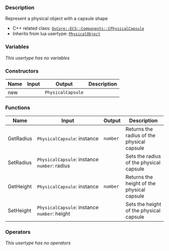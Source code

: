 ### Description
Represent a physical object with a capsule shape

- C++ related class: [`OvCore::ECS::Components::CPhysicalCapsule`](https://github.com/adriengivry/Overload/blob/develop/Sources/Overload/OvCore/include/OvCore/ECS/Components/CPhysicalCapsule.h)
- Inherits from lua usertype: [`PhysicalObject`](PhysicalObject)


### Variables
_This usertype has no variables_

### Constructors
|Name|Input|Output|Description|
|-|-|-|-|
|new||`PhysicalCapsule`||

### Functions
|Name|Input|Output|Description|
|-|-|-|-|
|GetRadius|`PhysicalCapsule`:&nbsp;instance<br>|`number`|Returns the radius of the physical capsule|
|SetRadius|`PhysicalCapsule`:&nbsp;instance<br>`number`:&nbsp;radius<br>||Sets the radius of the physical capsule|
|GetHeight|`PhysicalCapsule`:&nbsp;instance<br>|`number`|Returns the height of the physical capsule|
|SetHeight|`PhysicalCapsule`:&nbsp;instance<br>`number`:&nbsp;height<br>||Sets the height of the physical capsule|

### Operators
_This usertype has no operators_
